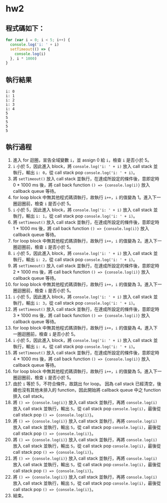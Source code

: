 # hw2
## 程式碼如下：
```javascript
for (var i = 0; i < 5; i++) {
  console.log('i: ' + i)
  setTimeout(() => {
    console.log(i)
  }, i * 1000)
}
```

## 執行結果
```
i: 0
i: 1
i: 2
i: 3
i: 4
5
5
5
5
5
```

## 執行過程
1. 進入 for 迴圈，宣告全域變數 `i`，並 assign 0 給 `i`，檢查 `i` 是否小於 5。
2. `i` 小於 5，因此進入 block，將 `console.log('i: ' + i)` 放入 call stack 並執行，輸出 `i: 0`，從 call stack pop `console.log('i: ' + i)`。
3. 將 `setTimeout()` 放入 call stack 並執行，在達成所設定的條件後，意即定時 0 * 1000 ms 後，將 call back function `() => {console.log(i)}` 放入 callback queue 等待。
4. for loop block 中無其他程式碼須執行，故執行 `i++`，`i` 的值變為 1。進入下一圈迴圈前，檢查 `i` 是否小於 5。
5. `i` 小於 5，因此進入 block，將 `console.log('i: ' + i)` 放入 call stack 並執行，輸出 `i: 1`，從 call stack pop `console.log('i: ' + i)`。
6. 將 `setTimeout()` 放入 call stack 並執行，在達成所設定的條件後，意即定時 1 * 1000 ms 後，將 call back function `() => {console.log(i)}` 放入 callback queue 等待。
7. for loop block 中無其他程式碼須執行，故執行 `i++`，`i` 的值變為 2。進入下一圈迴圈前，檢查 `i` 是否小於 5。
8. `i` 小於 5，因此進入 block，將 `console.log('i: ' + i)` 放入 call stack 並執行，輸出 `i: 2`，從 call stack pop `console.log('i: ' + i)`。
9. 將 `setTimeout()` 放入 call stack 並執行，在達成所設定的條件後，意即定時 2 * 1000 ms 後，將 call back function `() => {console.log(i)}` 放入 callback queue 等待。
10. for loop block 中無其他程式碼須執行，故執行 `i++`，`i` 的值變為 3。進入下一圈迴圈前，檢查 `i` 是否小於 5。
11. `i` 小於 5，因此進入 block，將 `console.log('i: ' + i)` 放入 call stack 並執行，輸出 `i: 3`，從 call stack pop `console.log('i: ' + i)`。
12. 將 `setTimeout()` 放入 call stack 並執行，在達成所設定的條件後，意即定時 3 * 1000 ms 後，將 call back function `() => {console.log(i)}` 放入 callback queue 等待。
13. for loop block 中無其他程式碼須執行，故執行 `i++`，`i` 的值變為 4。進入下一圈迴圈前，檢查 `i` 是否小於 5。
14. `i` 小於 5，因此進入 block，將 `console.log('i: ' + i)` 放入 call stack 並執行，輸出 `i: 4`，從 call stack pop `console.log('i: ' + i)`。
15. 將 `setTimeout()` 放入 call stack 並執行，在達成所設定的條件後，意即定時 4 * 1000 ms 後，將 call back function `() => {console.log(i)}` 放入 callback queue 等待。
16. for loop block 中無其他程式碼須執行，故執行 `i++`，`i` 的值變為 5。進入下一圈迴圈前，檢查 `i` 是否小於 5。
17. 由於 `i` 等於 5，不符合條件，故跳出 for loop。 因為 call stack 已經清空，後續也沒有其他未排入的 function，因此開始將 callback queue 中之 function 排入 call stack。
18. 將 `() => {console.log(i)}` 放入 call stack 並執行，再將 `console.log(i)` 放入 call stack 並執行，輸出 `5`，從 call stack pop `console.log(i)`，最後從 call stack pop `() => {console.log(i)}`。
19. 將 `() => {console.log(i)}` 放入 call stack 並執行，再將 `console.log(i)` 放入 call stack 並執行，輸出 `5`，從 call stack pop `console.log(i)`，最後從 call stack pop `() => {console.log(i)}`。
20. 將 `() => {console.log(i)}` 放入 call stack 並執行，再將 `console.log(i)` 放入 call stack 並執行，輸出 `5`，從 call stack pop `console.log(i)`，最後從 call stack pop `() => {console.log(i)}`。
21. 將 `() => {console.log(i)}` 放入 call stack 並執行，再將 `console.log(i)` 放入 call stack 並執行，輸出 `5`，從 call stack pop `console.log(i)`，最後從 call stack pop `() => {console.log(i)}`。
22. 將 `() => {console.log(i)}` 放入 call stack 並執行，再將 `console.log(i)` 放入 call stack 並執行，輸出 `5`，從 call stack pop `console.log(i)`，最後從 call stack pop `() => {console.log(i)}`。
23. 結束。